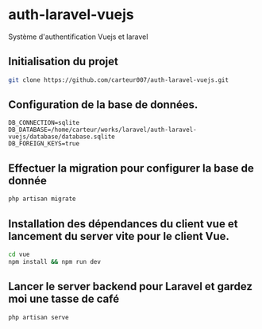 # auth-laravel-vuejs

Système d'authentification Vuejs et laravel

## Initialisation du projet

```sh
git clone https://github.com/carteur007/auth-laravel-vuejs.git
```

## Configuration de la base de données.

```env
DB_CONNECTION=sqlite
DB_DATABASE=/home/carteur/works/laravel/auth-laravel-vuejs/database/database.sqlite
DB_FOREIGN_KEYS=true
```

## Effectuer la migration pour configurer la base de donnée

```sh
php artisan migrate
```

## Installation des dépendances du client vue et lancement du server vite pour le client Vue.

```sh
cd vue
npm install && npm run dev
```

## Lancer le server backend pour Laravel et gardez moi une tasse de café

```sh
php artisan serve
```
